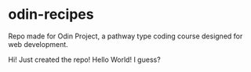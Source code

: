 # odin-recipes
Repo made for Odin Project, a pathway type coding course designed for web development.

Hi! Just created the repo! Hello World! I guess?

